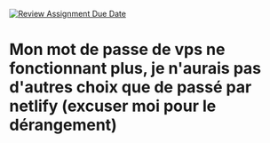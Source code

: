 [![Review Assignment Due Date](https://classroom.github.com/assets/deadline-readme-button-22041afd0340ce965d47ae6ef1cefeee28c7c493a6346c4f15d667ab976d596c.svg)](https://classroom.github.com/a/-2UMN2_E)

# Mon mot de passe de vps ne fonctionnant plus, je n'aurais pas d'autres choix que de passé par netlify (excuser moi pour le dérangement)